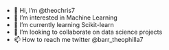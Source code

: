 - 👋 Hi, I’m @theochris7
- 👀 I’m interested in Machine Learning
- 🌱 I’m currently learning Scikit-learn
- 💞️ I’m looking to collaborate on data science projects
- 📫 How to reach me twitter @barr_theophilla7

<!---
theochris7/theochris7 is a ✨ special ✨ repository because its `README.md` (this file) appears on your GitHub profile.
You can click the Preview link to take a look at your changes.
--->
